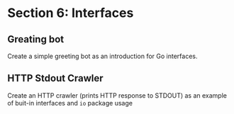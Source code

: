 # Section 6: Interfaces

## Greating bot

Create a simple greeting bot as an introduction for Go interfaces.


## HTTP Stdout Crawler

Create an HTTP crawler (prints HTTP response to STDOUT) as an example of buit-in interfaces and `io` package usage
